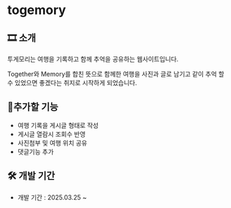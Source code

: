 
# togemory

## 🎞️ 소개

투게모리는 여행을 기록하고 함께 추억을 공유하는 웹사이트입니다.

Together와 Memory를 합친 뜻으로 함께한 여행을 사진과 글로 남기고 같이 추억 할 수 있었으면 좋겠다는 취지로 시작하게 되었습니다. 

## 📌추가할 기능

* 여행 기록을 게시글 형태로 작성
* 게시글 열람시 조회수 반영 
* 사진첨부 및 여행 위치 공유
* 댓글기능 추가

## 🛠️ 개발 기간
* 개발 기간 :  2025.03.25 ~

<!-- ## ⚙️ 기술 스택

* 프론트엔드: React

* 백엔드: Java, Spring, Gradle, SpringBoot

* 데이터베이스: OracleDB

* 배포: AWS